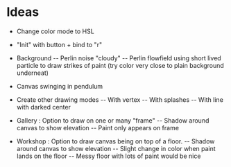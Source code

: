 # Ideas

- Change color mode to HSL
- "Init" with button + bind to "r"
- Background
-- Perlin noise "cloudy"
-- Perlin flowfield using short lived particle to draw strikes of paint (try color very close to plain background underneat)
- Canvas swinging in pendulum
- Create other drawing modes
-- With vertex
-- With splashes
-- With line with darked center
- Gallery : Option to draw on one or many "frame"
-- Shadow around canvas to show elevation
-- Paint only appears on frame



- Workshop : Option to draw canvas being on top of a floor.
-- Shadow around canvas to show elevation
-- Slight change in color when paint lands on the floor
-- Messy floor with lots of paint would be nice